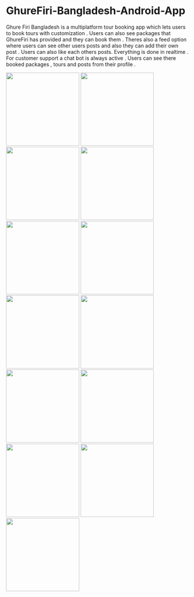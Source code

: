 # GhureFiri-Bangladesh-Android-App
Ghure Firi Bangladesh is a multiplatform tour booking app which lets users to book tours with customization . Users can also see packages that GhureFiri has provided and they can book them . Theres also a feed option where users can see other users posts and also they can add their own post . Users can also like each others posts. Everything is done in realtime . For customer support a chat bot is always active . Users can see there booked packages , tours and posts from their profile .

<img src ="https://user-images.githubusercontent.com/73392407/111594991-e42fb080-87f5-11eb-88e2-22263061689c.jpg" width="200">
<img src ="https://user-images.githubusercontent.com/73392407/111594996-e560dd80-87f5-11eb-94d6-6fbed5799f02.jpg"  width="200">
<img src ="https://user-images.githubusercontent.com/73392407/111594999-e5f97400-87f5-11eb-8dce-97f862831bf7.jpg"  width="200">
<img src ="https://user-images.githubusercontent.com/73392407/111595001-e6920a80-87f5-11eb-85f7-4fe9318b9ffb.jpg"  width="200">
<img src ="https://user-images.githubusercontent.com/73392407/111595003-e6920a80-87f5-11eb-9dfb-6978af597a64.jpg" width="200">
<img src ="https://user-images.githubusercontent.com/73392407/111595008-e72aa100-87f5-11eb-86f7-26a380798364.jpg" width="200">
<img src ="https://user-images.githubusercontent.com/73392407/111595012-e7c33780-87f5-11eb-9fbc-87c442cf9882.jpg" width="200">
<img src ="https://user-images.githubusercontent.com/73392407/111595015-e85bce00-87f5-11eb-9dea-867332e428a8.jpg" width="200">
<img src ="https://user-images.githubusercontent.com/73392407/111595019-e8f46480-87f5-11eb-9269-9ed0b63cd0bb.jpg" width="200">
<img src ="https://user-images.githubusercontent.com/73392407/111595022-e98cfb00-87f5-11eb-8639-9318ba589311.jpg" width="200">
<img src ="https://user-images.githubusercontent.com/73392407/111595026-e98cfb00-87f5-11eb-8b64-b0b9102db92c.jpg" width="200">
<img src ="https://user-images.githubusercontent.com/73392407/111595030-ea259180-87f5-11eb-8211-c5c77d8e0c89.jpg" width="200">
<img src ="https://user-images.githubusercontent.com/73392407/111594985-e265ed00-87f5-11eb-8d6b-7cfd826158bd.jpg" width="200">
